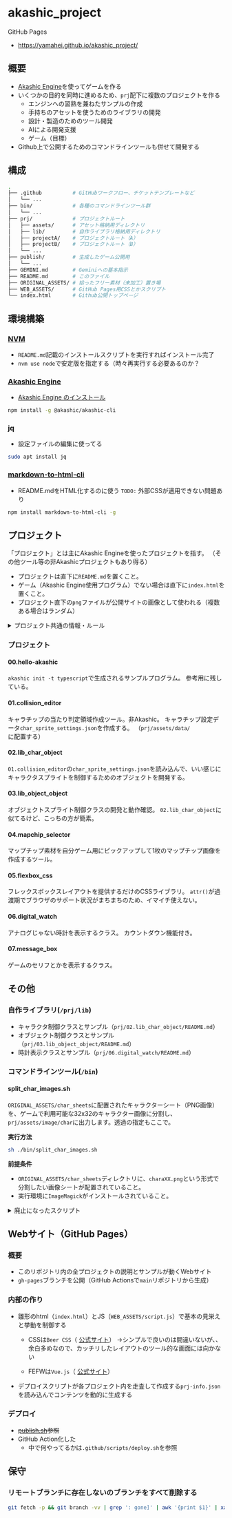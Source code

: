 akashic_project
===============

GitHub Pages

- https://yamahei.github.io/akashic_project/


概要
----

- [Akashic Engine](https://akashic-games.github.io/)を使ってゲームを作る
- いくつかの目的を同時に進めるため、`prj`配下に複数のプロジェクトを作る
  - エンジンへの習熟を兼ねたサンプルの作成
  - 手持ちのアセットを使うためのライブラリの開発
  - 設計・製造のためのツール開発
  - AIによる開発支援
  - ゲーム（目標）
- Github上で公開するためのコマンドラインツールも併せて開発する

構成
----

```sh
.
├── .github          # GitHubワークフロー、チケットテンプレートなど
│   └── ...
├── bin/             # 各種のコマンドラインツール群
│   └── ...
├── prj/             # プロジェクトルート
│   ├── assets/      # アセット格納用ディレクトリ
│   ├── lib/         # 自作ライブラリ格納用ディレクトリ
│   ├── projectA/    # プロジェクトルート（A）
│   ├── projectB/    # プロジェクトルート（B）
│   └── ...
├── publish/         # 生成したゲーム公開用
│   └── ...
├── GEMINI.md        # Geminiへの基本指示
├── README.md        # このファイル
├── ORIGINAL_ASSETS/ # 拾ったフリー素材（未加工）置き場
├── WEB_ASSETS/      # GitHub Pages用CSSとかスクリプト
└── index.html       # Github公開トップページ
```

環境構築
--------

### [NVM](https://github.com/nvm-sh/nvm)

- `README.md`記載のインストールスクリプトを実行すればインストール完了
- `nvm use node`で安定版を指定する（時々再実行する必要あるのか？

### [Akashic Engine](https://akashic-games.github.io/)

- [Akashic Engine のインストール](https://akashic-games.github.io/tutorial/v3/introduction.html#install-akashic-engine)

```sh
npm install -g @akashic/akashic-cli
```

### jq

- 設定ファイルの編集に使ってる

```sh
sudo apt install jq
```

### [markdown-to-html-cli](https://github.com/jaywcjlove/markdown-to-html-cli/)

- README.mdをHTML化するのに使う
`TODO:` 外部CSSが適用できない問題あり

```sh
npm install markdown-to-html-cli -g
```


プロジェクト
------------

「プロジェクト」とは主にAkashic Engineを使ったプロジェクトを指す。
（その他ツール等の非Akashicプロジェクトもあり得る）

- プロジェクトは直下に`README.md`を置くこと。
- ゲーム（Akashic Engine使用プログラム）でない場合は直下に`index.html`を置くこと。
- プロジェクト直下の`png`ファイルが公開サイトの画像として使われる（複数ある場合はランダム）

<details>
<summary>プロジェクト共通の情報・ルール</summary>

### 共通の情報

#### 新規プロジェクトの作成

リポジトリのルートディレクトリで以下のコマンドを実行する。
（プロジェクト名は`${PRJ_NAME}`とする）
```sh
PRJ_NAME=PRJ_NAME
mkdir prj/${PRJ_NAME}
cd prj/${PRJ_NAME}
echo ${PRJ_NAME} > README.md # Akashic Engine使う場合は作らない！
echo "====" >> README.md # 同上！
akashic init -t typescript
# prompt: width:  (1280) 320 / 256
# prompt: height:  (720) 512 / 400
# prompt: fps:  (30) 
npm install # VSCode用型定義参照
# npm audit fix --force
ln -s ../assets assets
ln -s ../lib lib
cat tsconfig.json | jq '.include |= .+["lib/**/*.ts"]' > .jqtmp && mv .jqtmp tsconfig.json
cat tsconfig.json | jq '.compilerOptions.lib |= .+["dom"]' > .jqtmp && mv .jqtmp tsconfig.json # for refer document, fetch
cat package.json | jq '.scripts |= .+ {"debug":"npm run build && npm run start"}' > .jqtmp && mv .jqtmp package.json
# akashic scan asset
npm run build
```
自動生成されるサンプルプログラムの`main`設定が変な気がするけど、毎回ではなさそう…？
→毎回ダメかも。。
```
- 	"main": "./script/main.js",
+ 	"main": "./script/src/main.js",
```

#### プロジェクトの実行
```sh
akashic sandbox #=> access to http://localhost:3000/
# or below (scan - build - start)
npm run debug
```
#### リソース（アセット）の更新
```sh
akashic scan asset
```
#### ゲームのビルド
```sh
npm run build
```
#### ゲーム(HTML)の出力
```sh
akashic export html --magnify --output "${OUTDIR}" --force
```

</details>



### プロジェクト

#### 00.hello-akashic

`akashic init -t typescript`で生成されるサンプルプログラム。
参考用に残している。

#### 01.collision_editor

キャラチップの当たり判定領域作成ツール。非Akashic。
キャラチップ設定データ`char_sprite_settings.json`を作成する。
（`prj/assets/data/`に配置する）

#### 02.lib_char_object

`01.collision_editor`の`char_sprite_settings.json`を読み込んで、いい感じにキャラクタスプライトを制御するためのオブジェクトを開発する。

#### 03.lib_object_object

オブジェクトスプライト制御クラスの開発と動作確認。
`02.lib_char_object`に似てるけど、こっちの方が簡素。

#### 04.mapchip_selector

マップチップ素材を自分ゲーム用にピックアップして1枚のマップチップ画像を作成するツール。

#### 05.flexbox_css

フレックスボックスレイアウトを提供するだけのCSSライブラリ。
`attr()`が過渡期でブラウザのサポート状況がまちまちのため、イマイチ使えない。

#### 06.digital_watch

アナログじゃない時計を表示するクラス。
カウントダウン機能付き。

#### 07.message_box

ゲームのセリフとかを表示するクラス。

その他
------

### 自作ライブラリ(`/prj/lib`)

- キャラクタ制御クラスとサンプル（`prj/02.lib_char_object/README.md`）
- オブジェクト制御クラスとサンプル（`prj/03.lib_object_object/README.md`）
- 時計表示クラスとサンプル（`prj/06.digital_watch/README.md`）

### コマンドラインツール(`/bin`)

#### split_char_images.sh

`ORIGINAL_ASSETS/char_sheets`に配置されたキャラクターシート（PNG画像）を、ゲームで利用可能な32x32のキャラクター画像に分割し、`prj/assets/image/char`に出力します。透過の指定もここで。

**実行方法**

```sh
sh ./bin/split_char_images.sh
```

**前提条件**

* `ORIGINAL_ASSETS/char_sheets`ディレクトリに、`charaXX.png`という形式で分割したい画像シートが配置されていること。
* 実行環境に`ImageMagick`がインストールされていること。


<details>
<summary>廃止になったスクリプト</summary>

#### update_prj_symlinks.sh

```
プロジェクト作成時に作成する方針に変えたので廃止。
```

`prj/`配下の（`assets`, `lib`以外の）ディレクトリ内に`prj/assets`, `prj/lib`へのシンボリックリンクを作成する。
既に存在する場合は、削除して再作成する。
スクリプトファイルの置き場を基準にパスを組み立てるので、どこから実行しても正しく動く。


#### convert_images.sh

```
役割を終えて、そのままでは使えなくなっているので、廃止扱い。
```

ORIGINAL_ASSETS/内の画像をprj/assets/image/にコピーし、PNG形式に変換します。その際、色`#007575`を透過します。

#### publish.sh

```
GitHub Actionsに移行したので廃止
```

このリポジトリをGithubPagesで公開可能にするためのHTML生成やビルドを行なう。

- markdownをhtmlに変換するツール：`markdown-to-html-cli` ~~`showdown`~~
- akashic engine製のプログラムをhtmlにビルド：`akashic export`

git周り？で変な落ち方することがあるので、成功しない場合はログを残しつつ実行するのが良さそう。

```sh
. bin/publish.sh | tee /tmp/publish.sh.log
```

</details>


Webサイト（GitHub Pages）
-------------------------

### 概要

- このリポジトリ内の全プロジェクトの説明とサンプルが動くWebサイト
- `gh-pages`ブランチを公開（GitHub Actionsで`main`リポジトリから生成）

### 内部の作り

- 雛形のhtml（`index.html`）とJS（`WEB_ASSETS/script.js`）で基本の見栄えと挙動を制御する
  - CSSは`Beer CSS`（ [公式サイト](https://www.beercss.com/)）
    →シンプルで良いのは間違いないが、、余白多めなので、カッチリしたレイアウトのツール的な画面には向かない

  - FEFWは`Vue.js`（ [公式サイト](https://ja.vuejs.org/)）
- デプロイスクリプトが各プロジェクト内を走査して作成する`prj-info.json`を読み込んでコンテンツを動的に生成する

### デプロイ

- ~~[publish.sh](#publishsh)参照~~
- GitHub Action化した
  - 中で何やってるかは`.github/scripts/deploy.sh`を参照

保守
----

### リモートブランチに存在しないのブランチをすべて削除する

```sh
git fetch -p && git branch -vv | grep ': gone]' | awk '{print $1}' | xargs git branch -D
```
